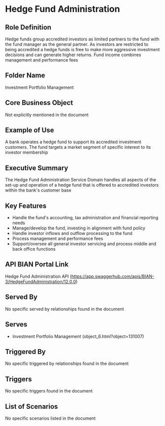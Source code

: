 # Hedge Fund Administration

## Role Definition
Hedge funds group accredited investors as limited partners to the fund with the fund manager as the general partner. As investors are restricted to being accredited a hedge funds is free to make more aggressive investment decisions and can generate higher returns. Fund income combines management and performance fees

## Folder Name
Investment Portfolio Management

## Core Business Object
Not explicitly mentioned in the document

## Example of Use
A bank operates a hedge fund to support its accredited investment customers. The fund targets a market segment of specific interest to its investor membership

## Executive Summary
The Hedge Fund Administration Service Domain handles all aspects of the set-up and operation of a hedge fund that is offered to accredited investors within the bank's customer base

## Key Features
- Handle the fund's accounting, tax administration and financial reporting needs
- Manage/develop the fund, investing in alignment with fund policy
- Handle investor inflows and outflow processing to the fund
- Process management and performance fees
- Support/oversee all general investor servicing and process middle and back office functions

## API BIAN Portal Link
Hedge Fund Administration API (https://app.swaggerhub.com/apis/BIAN-3/HedgeFundAdministration/12.0.0)

## Served By
No specific served by relationships found in the document

## Serves
- Investment Portfolio Management (object_6.html?object=131007)

## Triggered By
No specific triggered by relationships found in the document

## Triggers
No specific triggers found in the document

## List of Scenarios
No specific scenarios listed in the document